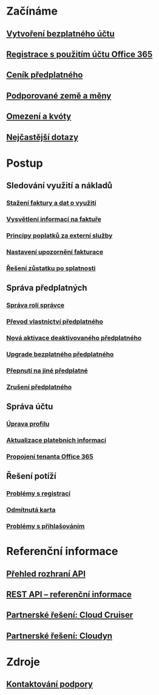 # Začínáme
## [Vytvoření bezplatného účtu](https://azure.microsoft.com/free/)
## [Registrace s použitím účtu Office 365](../billing-use-existing-office-365-account-azure-subscription.md)
## [Ceník předplatného](https://azure.microsoft.com/pricing/)
## [Podporované země a měny](../billing-countries-and-currencies.md)
## [Omezení a kvóty](../azure-subscription-service-limits.md)
## [Nejčastější dotazy](../billing-subscription-faq.md)
# Postup
## Sledování využití a nákladů
### [Stažení faktury a dat o využití](../billing-download-azure-invoice-daily-usage-date.md)
### [Vysvětlení informací na faktuře](billing-understand-your-bill.md)
### [Principy poplatků za externí služby](../billing-understand-your-azure-marketplace-charges.md)
### [Nastavení upozornění fakturace](../billing-set-up-alerts.md)
### [Řešení zůstatku po splatnosti](../billing-azure-subscription-past-due-balance.md)
## Správa předplatných
### [Správa rolí správce](../billing-add-change-azure-subscription-administrator.md)
### [Převod vlastnictví předplatného](../billing-subscription-transfer.md)
### [Nová aktivace deaktivovaného předplatného](../billing-subscription-become-disable.md)
### [Upgrade bezplatného předplatného](../billing-upgrade-azure-subscription.md)
### [Přepnutí na jiné předplatné](../billing-how-to-switch-azure-offer.md)
### [Zrušení předplatného](../billing-how-to-cancel-azure-subscription.md)
## Správa účtu
### [Úprava profilu](../billing-how-to-change-azure-account-profile.md)
### [Aktualizace platebních informací](../billing-how-to-change-credit-card.md)
### [Propojení tenanta Office 365](../billing-add-office-365-tenant-to-azure-subscription.md)
## Řešení potíží
### [Problémy s registrací](../billing-troubleshoot-azure-sign-up-issues.md)
### [Odmítnutá karta](../billing-credit-card-fails-during-azure-sign-up.md)
### [Problémy s přihlašováním](../billing-cannot-login-subscription.md)

# Referenční informace
## [Přehled rozhraní API](../billing-usage-rate-card-overview.md)
## [REST API – referenční informace](https://msdn.microsoft.com/en-us/library/azure/1ea5b323-54bb-423d-916f-190de96c6a3c)
## [Partnerské řešení: Cloud Cruiser](../billing-usage-rate-card-partner-solution-cloudcruiser.md)
## [Partnerské řešení: Cloudyn](../billing-usage-rate-card-partner-solution-cloudyn.md)

# Zdroje
## [Kontaktování podpory](../billing-how-to-create-billing-support-ticket.md)

<!--HONumber=Nov16_HO2-->



